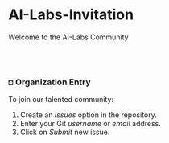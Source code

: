 # AI-Labs-Invitation
Welcome to the AI-Labs Community

</br></br>

### ◘ Organization Entry
To join our talented community:
1. Create an *Issues* option in the repository.
2. Enter your Git *username* or *email* address.
3. Click on *Submit* new issue.
